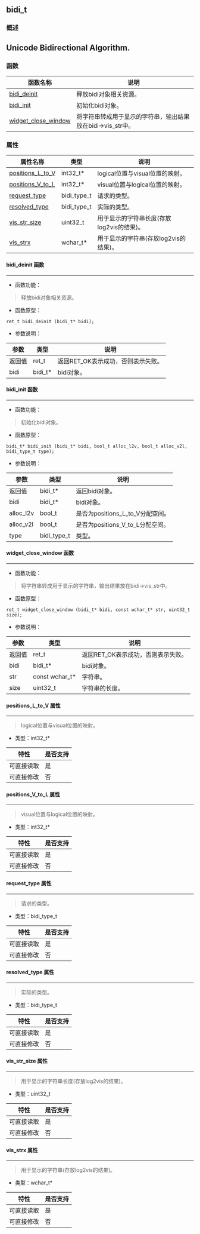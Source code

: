 ## bidi\_t
### 概述
Unicode Bidirectional Algorithm.
----------------------------------
### 函数
<p id="bidi_t_methods">

| 函数名称 | 说明 | 
| -------- | ------------ | 
| <a href="#bidi_t_bidi_deinit">bidi\_deinit</a> | 释放bidi对象相关资源。 |
| <a href="#bidi_t_bidi_init">bidi\_init</a> | 初始化bidi对象。 |
| <a href="#bidi_t_widget_close_window">widget\_close\_window</a> | 将字符串转成用于显示的字符串，输出结果放在bidi->vis_str中。 |
### 属性
<p id="bidi_t_properties">

| 属性名称 | 类型 | 说明 | 
| -------- | ----- | ------------ | 
| <a href="#bidi_t_positions_L_to_V">positions\_L\_to\_V</a> | int32\_t* | logical位置与visual位置的映射。 |
| <a href="#bidi_t_positions_V_to_L">positions\_V\_to\_L</a> | int32\_t* | visual位置与logical位置的映射。 |
| <a href="#bidi_t_request_type">request\_type</a> | bidi\_type\_t | 请求的类型。 |
| <a href="#bidi_t_resolved_type">resolved\_type</a> | bidi\_type\_t | 实际的类型。 |
| <a href="#bidi_t_vis_str_size">vis\_str\_size</a> | uint32\_t | 用于显示的字符串长度(存放log2vis的结果)。 |
| <a href="#bidi_t_vis_strx">vis\_strx</a> | wchar\_t* | 用于显示的字符串(存放log2vis的结果)。 |
#### bidi\_deinit 函数
-----------------------

* 函数功能：

> <p id="bidi_t_bidi_deinit">释放bidi对象相关资源。

* 函数原型：

```
ret_t bidi_deinit (bidi_t* bidi);
```

* 参数说明：

| 参数 | 类型 | 说明 |
| -------- | ----- | --------- |
| 返回值 | ret\_t | 返回RET\_OK表示成功，否则表示失败。 |
| bidi | bidi\_t* | bidi对象。 |
#### bidi\_init 函数
-----------------------

* 函数功能：

> <p id="bidi_t_bidi_init">初始化bidi对象。

* 函数原型：

```
bidi_t* bidi_init (bidi_t* bidi, bool_t alloc_l2v, bool_t alloc_v2l, bidi_type_t type);
```

* 参数说明：

| 参数 | 类型 | 说明 |
| -------- | ----- | --------- |
| 返回值 | bidi\_t* | 返回bidi对象。 |
| bidi | bidi\_t* | bidi对象。 |
| alloc\_l2v | bool\_t | 是否为positions\_L\_to\_V分配空间。 |
| alloc\_v2l | bool\_t | 是否为positions\_V\_to\_L分配空间。 |
| type | bidi\_type\_t | 类型。 |
#### widget\_close\_window 函数
-----------------------

* 函数功能：

> <p id="bidi_t_widget_close_window">将字符串转成用于显示的字符串，输出结果放在bidi->vis_str中。

* 函数原型：

```
ret_t widget_close_window (bidi_t* bidi, const wchar_t* str, uint32_t size);
```

* 参数说明：

| 参数 | 类型 | 说明 |
| -------- | ----- | --------- |
| 返回值 | ret\_t | 返回RET\_OK表示成功，否则表示失败。 |
| bidi | bidi\_t* | bidi对象。 |
| str | const wchar\_t* | 字符串。 |
| size | uint32\_t | 字符串的长度。 |
#### positions\_L\_to\_V 属性
-----------------------
> <p id="bidi_t_positions_L_to_V">logical位置与visual位置的映射。

* 类型：int32\_t*

| 特性 | 是否支持 |
| -------- | ----- |
| 可直接读取 | 是 |
| 可直接修改 | 否 |
#### positions\_V\_to\_L 属性
-----------------------
> <p id="bidi_t_positions_V_to_L">visual位置与logical位置的映射。

* 类型：int32\_t*

| 特性 | 是否支持 |
| -------- | ----- |
| 可直接读取 | 是 |
| 可直接修改 | 否 |
#### request\_type 属性
-----------------------
> <p id="bidi_t_request_type">请求的类型。

* 类型：bidi\_type\_t

| 特性 | 是否支持 |
| -------- | ----- |
| 可直接读取 | 是 |
| 可直接修改 | 否 |
#### resolved\_type 属性
-----------------------
> <p id="bidi_t_resolved_type">实际的类型。

* 类型：bidi\_type\_t

| 特性 | 是否支持 |
| -------- | ----- |
| 可直接读取 | 是 |
| 可直接修改 | 否 |
#### vis\_str\_size 属性
-----------------------
> <p id="bidi_t_vis_str_size">用于显示的字符串长度(存放log2vis的结果)。

* 类型：uint32\_t

| 特性 | 是否支持 |
| -------- | ----- |
| 可直接读取 | 是 |
| 可直接修改 | 否 |
#### vis\_strx 属性
-----------------------
> <p id="bidi_t_vis_strx">用于显示的字符串(存放log2vis的结果)。

* 类型：wchar\_t*

| 特性 | 是否支持 |
| -------- | ----- |
| 可直接读取 | 是 |
| 可直接修改 | 否 |
